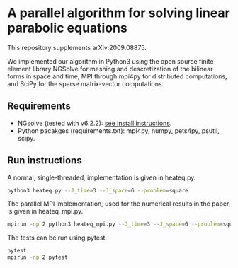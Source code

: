 # A parallel algorithm for solving linear parabolic equations
This repository supplements arXiv:2009.08875.

We implemented our algorithm in Python3 using the open source finite element
library NGSolve for meshing and descretization of the bilinear forms in space
and time, MPI through mpi4py for distributed computations, and SciPy for the
sparse matrix-vector computations.

## Requirements
- NGsolve (tested with v6.2.2): [see install instructions](https://ngsolve.org/downloads).
- Python pacakges (requirements.txt): mpi4py, numpy, pets4py, psutil, scipy.

## Run instructions
A normal, single-threaded, implementation is given in heateq.py.
```bash
python3 heateq.py --J_time=3 --J_space=6 --problem=square
```

The parallel MPI implementation, used for the numerical results in the paper,
is given in heateq_mpi.py.
```bash
mpirun -np 2 python3 heateq_mpi.py --J_time=3 --J_space=6 --problem=square
```

The tests can be run using pytest.
```bash
pytest
mpirun -np 2 pytest
```
